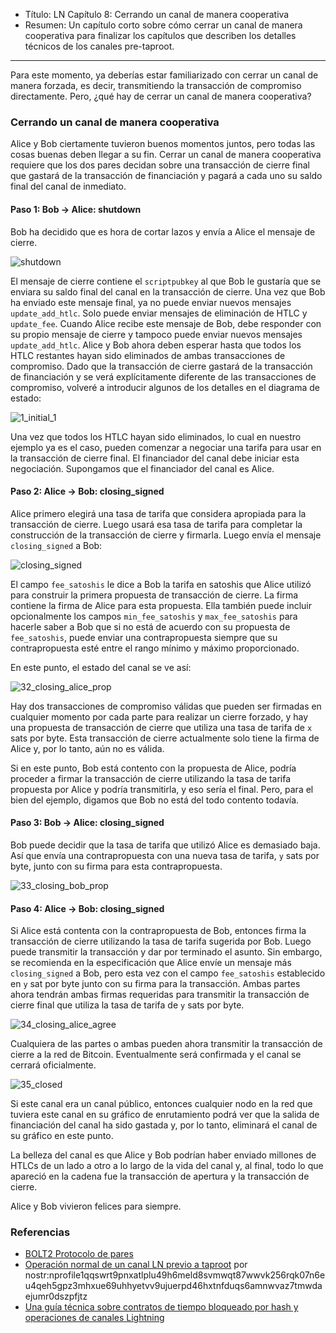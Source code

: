 - Título: LN Capítulo 8: Cerrando un canal de manera cooperativa
- Resumen: Un capítulo corto sobre cómo cerrar un canal de manera cooperativa para finalizar los capítulos que describen los detalles técnicos de los canales pre-taproot.

---

Para este momento, ya deberías estar familiarizado con cerrar un canal de manera forzada, es decir, transmitiendo la transacción de compromiso directamente. Pero, ¿qué hay de cerrar un canal de manera cooperativa?

### Cerrando un canal de manera cooperativa

Alice y Bob ciertamente tuvieron buenos momentos juntos, pero todas las cosas buenas deben llegar a su fin. Cerrar un canal de manera cooperativa requiere que los dos pares decidan sobre una transacción de cierre final que gastará de la transacción de financiación y pagará a cada uno su saldo final del canal de inmediato.

#### Paso 1: Bob -> Alice: shutdown

Bob ha decidido que es hora de cortar lazos y envía a Alice el mensaje de cierre.

![shutdown](https://cdn.satellite.earth/c426f513d9ee71c22851c630a785342bcde0da7657817a766f51ad779b235271.png)

El mensaje de cierre contiene el `scriptpubkey` al que Bob le gustaría que se enviara su saldo final del canal en la transacción de cierre. Una vez que Bob ha enviado este mensaje final, ya no puede enviar nuevos mensajes `update_add_htlc`. Solo puede enviar mensajes de eliminación de HTLC y `update_fee`. Cuando Alice recibe este mensaje de Bob, debe responder con su propio mensaje de cierre y tampoco puede enviar nuevos mensajes `update_add_htlc`. Alice y Bob ahora deben esperar hasta que todos los HTLC restantes hayan sido eliminados de ambas transacciones de compromiso. Dado que la transacción de cierre gastará de la transacción de financiación y se verá explícitamente diferente de las transacciones de compromiso, volveré a introducir algunos de los detalles en el diagrama de estado:

![1_initial_1](https://cdn.satellite.earth/96ea96228ee4ba11199405503b1ad5e0c3c07e913bafd7b0217f0b35197d14d1.png)

Una vez que todos los HTLC hayan sido eliminados, lo cual en nuestro ejemplo ya es el caso, pueden comenzar a negociar una tarifa para usar en la transacción de cierre final. El financiador del canal debe iniciar esta negociación. Supongamos que el financiador del canal es Alice.

#### Paso 2: Alice -> Bob: closing_signed

Alice primero elegirá una tasa de tarifa que considera apropiada para la transacción de cierre. Luego usará esa tasa de tarifa para completar la construcción de la transacción de cierre y firmarla. Luego envía el mensaje `closing_signed` a Bob:

![closing_signed](https://cdn.satellite.earth/d2163f54634661a04d0bf6b48253893ca793c32cee962bdb26f0a0a6255f3b8c.png)

El campo `fee_satoshis` le dice a Bob la tarifa en satoshis que Alice utilizó para construir la primera propuesta de transacción de cierre. La firma contiene la firma de Alice para esta propuesta. Ella también puede incluir opcionalmente los campos `min_fee_satoshis` y `max_fee_satoshis` para hacerle saber a Bob que si no está de acuerdo con su propuesta de `fee_satoshis`, puede enviar una contrapropuesta siempre que su contrapropuesta esté entre el rango mínimo y máximo proporcionado.

En este punto, el estado del canal se ve así:

![32_closing_alice_prop](https://cdn.satellite.earth/362b08699664bc07019932d815081b9dd4656f4219b668e6c4f77569048d7a09.png)

Hay dos transacciones de compromiso válidas que pueden ser firmadas en cualquier momento por cada parte para realizar un cierre forzado, y hay una propuesta de transacción de cierre que utiliza una tasa de tarifa de `x` sats por byte. Esta transacción de cierre actualmente solo tiene la firma de Alice y, por lo tanto, aún no es válida.

Si en este punto, Bob está contento con la propuesta de Alice, podría proceder a firmar la transacción de cierre utilizando la tasa de tarifa propuesta por Alice y podría transmitirla, y eso sería el final. Pero, para el bien del ejemplo, digamos que Bob no está del todo contento todavía.

#### Paso 3: Bob -> Alice: closing_signed

Bob puede decidir que la tasa de tarifa que utilizó Alice es demasiado baja. Así que envía una contrapropuesta con una nueva tasa de tarifa, `y` sats por byte, junto con su firma para esta contrapropuesta.

![33_closing_bob_prop](https://cdn.satellite.earth/5fc6c7973fda63eb972347d82302d0ec5cb6ee095ce32d5af7ecc7122a626dd8.png)

#### Paso 4: Alice -> Bob: closing_signed

Si Alice está contenta con la contrapropuesta de Bob, entonces firma la transacción de cierre utilizando la tasa de tarifa sugerida por Bob. Luego puede transmitir la transacción y dar por terminado el asunto. Sin embargo, se recomienda en la especificación que Alice envíe un mensaje más `closing_signed` a Bob, pero esta vez con el campo `fee_satoshis` establecido en `y` sat por byte junto con su firma para la transacción. Ambas partes ahora tendrán ambas firmas requeridas para transmitir la transacción de cierre final que utiliza la tasa de tarifa de `y` sats por byte.

![34_closing_alice_agree](https://cdn.satellite.earth/660b1dfa2d15557f189c74a9be25ddf722f2e5094709a93c81c85d0114d53813.png)

Cualquiera de las partes o ambas pueden ahora transmitir la transacción de cierre a la red de Bitcoin. Eventualmente será confirmada y el canal se cerrará oficialmente.

![35_closed](https://cdn.satellite.earth/9277334bc72854e910ca6154ea2a05098ebc085e9484dbe209984d25a0f1db1c.png)

Si este canal era un canal público, entonces cualquier nodo en la red que tuviera este canal en su gráfico de enrutamiento podrá ver que la salida de financiación del canal ha sido gastada y, por lo tanto, eliminará el canal de su gráfico en este punto.

La belleza del canal es que Alice y Bob podrían haber enviado millones de HTLCs de un lado a otro a lo largo de la vida del canal y, al final, todo lo que apareció en la cadena fue la transacción de apertura y la transacción de cierre.

Alice y Bob vivieron felices para siempre.

### Referencias

- [BOLT2 Protocolo de pares](https://github.com/lightning/bolts/blob/master/02-peer-protocol.md)
- [Operación normal de un canal LN previo a taproot](https://ellemouton.com/posts/normal-operation-pre-taproot/) por nostr:nprofile1qqswrt9pnxatlplu49h6meld8svmwqt87wwvk256rqk07n6eu4qeh5gpz3mhxue69uhhyetvv9ujuerpd46hxtnfduqs6amnwvaz7tmwdaejumr0dszpfjtz
- [Una guía técnica sobre contratos de tiempo bloqueado por hash y operaciones de canales Lightning](https://lightning.engineering/posts/2023-06-28-channel-normal-op/)
